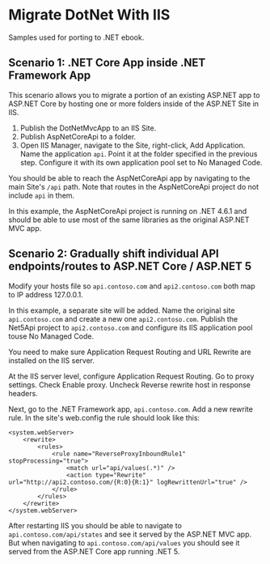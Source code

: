 # Migrate DotNet With IIS

Samples used for porting to .NET ebook.

## Scenario 1: .NET Core App inside .NET Framework App

This scenario allows you to migrate a portion of an existing ASP.NET app to ASP.NET Core by hosting one or more folders inside of the ASP.NET Site in IIS.

1. Publish the DotNetMvcApp to an IIS Site.
2. Publish AspNetCoreApi to a folder.
2. Open IIS Manager, navigate to the Site, right-click, Add Application. Name the application `api`. Point it at the folder specified in the previous step. Configure it with its own application pool set to No Managed Code.

You should be able to reach the AspNetCoreApi app by navigating to the main Site's `/api` path. Note that routes in the AspNetCoreApi project do not include `api` in them.

In this example, the AspNetCoreApi project is running on .NET 4.6.1 and should be able to use most of the same libraries as the original ASP.NET MVC app.

## Scenario 2: Gradually shift individual API endpoints/routes to ASP.NET Core / ASP.NET 5

Modify your hosts file so `api.contoso.com` and `api2.contoso.com` both map to IP address 127.0.0.1.

In this example, a separate site will be added. Name the original site `api.contoso.com` and create a new one `api2.contoso.com`. Publish the Net5Api project to `api2.contoso.com` and configure its IIS application pool touse No Managed Code.

You need to make sure Application Request Routing and URL Rewrite are installed on the IIS server.

At the IIS server level, configure Application Request Routing. Go to proxy settings. Check Enable proxy. Uncheck Reverse rewrite host in response headers.

Next, go to the .NET Framework app, `api.contoso.com`. Add a new rewrite rule. In the site's web.config the rule should look like this:

```
<system.webServer>
    <rewrite>
        <rules>
            <rule name="ReverseProxyInboundRule1" stopProcessing="true">
                <match url="api/values(.*)" />
                <action type="Rewrite" url="http://api2.contoso.com/{R:0}{R:1}" logRewrittenUrl="true" />
            </rule>
        </rules>
    </rewrite>
</system.webServer>
```

After restarting IIS you should be able to navigate to `api.contoso.com/api/states` and see it served by the ASP.NET MVC app. But when navigating to `api.contoso.com/api/values` you should see it served from the ASP.NET Core app running .NET 5.
